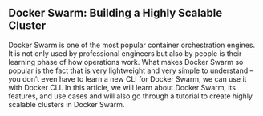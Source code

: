 ## Docker Swarm: Building a Highly Scalable Cluster

Docker Swarm is one of the most popular container orchestration engines. It is not only used by professional engineers but also by people is their learning phase of how operations work.
What makes Docker Swarm so popular is the fact that is very lightweight and very simple to understand – you don’t even have to learn a new CLI for Docker Swarm, we can use it with Docker CLI.
In this article, we will learn about Docker Swarm, its features, and use cases and will also go through a tutorial to create highly scalable clusters in Docker Swarm.
